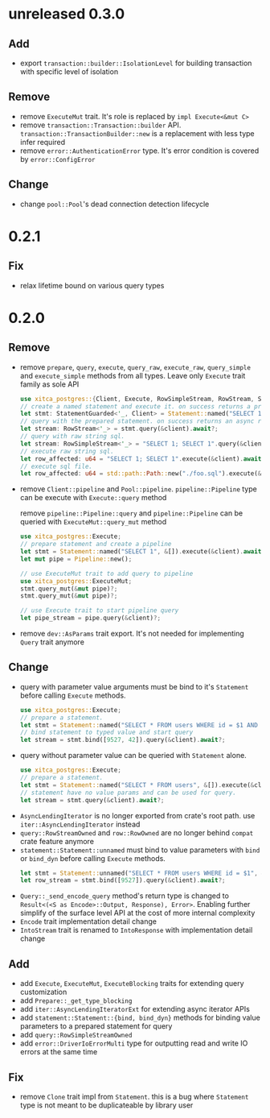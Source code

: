 # unreleased 0.3.0
## Add
- export `transaction::builder::IsolationLevel` for building transaction with specific level of isolation

## Remove 
- remove `ExecuteMut` trait. It's role is replaced by `impl Execute<&mut C>`
- remove `transaction::Transaction::builder` API. `transaction::TransactionBuilder::new` is a replacement with less type infer required
- remove `error::AuthenticationError` type. It's error condition is covered by `error::ConfigError`

## Change
- change `pool::Pool`'s dead connection detection lifecycle

# 0.2.1
## Fix
- relax lifetime bound on various query types 

# 0.2.0
## Remove
- remove `prepare`, `query`, `execute`, `query_raw`, `execute_raw`, `query_simple` and `execute_simple` methods from all types. Leave only `Execute` trait family as sole API  
    ```rust
    use xitca_postgres::{Client, Execute, RowSimpleStream, RowStream, Statement};
    // create a named statement and execute it. on success returns a prepared statement
    let stmt: StatementGuarded<'_, Client> = Statement::named("SELECT 1").execute(&client).await?;
    // query with the prepared statement. on success returns an async row stream.
    let stream: RowStream<'_> = stmt.query(&client).await?;
    // query with raw string sql.
    let stream: RowSimpleStream<'_> = "SELECT 1; SELECT 1".query(&client).await?;
    // execute raw string sql.
    let row_affected: u64 = "SELECT 1; SELECT 1".execute(&client).await?;
    // execute sql file.
    let row_affected: u64 = std::path::Path::new("./foo.sql").execute(&client).await?;
    ```
- remove `Client::pipeline` and `Pool::pipeline`. `pipeline::Pipeline` type can be execute with `Execute::query` method
    
  remove `pipeline::Pipeline::query` and `pipeline::Pipeline` can be queried with `ExecuteMut::query_mut` method
    ```rust
    use xitca_postgres::Execute;
    // prepare statement and create a pipeline
    let stmt = Statement::named("SELECT 1", &[]).execute(&client).await?;
    let mut pipe = Pipeline::new();
    
    // use ExecuteMut trait to add query to pipeline
    use xitca_postgres::ExecuteMut;
    stmt.query_mut(&mut pipe)?;
    stmt.query_mut(&mut pipe)?;

    // use Execute trait to start pipeline query
    let pipe_stream = pipe.query(&client)?;
    ```
- remove `dev::AsParams` trait export. It's not needed for implementing `Query` trait anymore    

## Change
- query with parameter value arguments must be bind to it's `Statement` before calling `Execute` methods.
    ```rust
    use xitca_postgres::Execute;
    // prepare a statement.
    let stmt = Statement::named("SELECT * FROM users WHERE id = $1 AND age = $2", &[Type::INT4, Type::INT4]).execute(&client).await?;
    // bind statement to typed value and start query
    let stream = stmt.bind([9527, 42]).query(&client).await?;
    ```
- query without parameter value can be queried with `Statement` alone.
    ```rust
    use xitca_postgres::Execute;
    // prepare a statement.
    let stmt = Statement::named("SELECT * FROM users", &[]).execute(&client).await?;
    // statement have no value params and can be used for query.
    let stream = stmt.query(&client).await?;
    ```
- `AsyncLendingIterator` is no longer exported from crate's root path. use `iter::AsyncLendingIterator` instead
- `query::RowStreamOwned` and `row::RowOwned` are no longer behind `compat` crate feature anymore
- `statement::Statement::unnamed` must bind to value parameters with `bind` or `bind_dyn` before calling `Execute` methods.
    ```rust
    let stmt = Statement::unnamed("SELECT * FROM users WHERE id = $1", &[Type::INT4]);
    let row_stream = stmt.bind([9527]).query(&client).await?;
    ```
- `Query::_send_encode_query` method's return type is changed to `Result<(<S as Encode>::Output, Response), Error>`. Enabling further simplify of the surface level API at the cost of more internal complexity
- `Encode` trait implementation detail change
- `IntoStream` trait is renamed to `IntoResponse` with implementation detail change

## Add
- add `Execute`, `ExecuteMut`, `ExecuteBlocking` traits for extending query customization
- add `Prepare::_get_type_blocking`
- add `iter::AsyncLendingIteratorExt` for extending async iterator APIs
- add `statement::Statement::{bind, bind_dyn}` methods for binding value parameters to a prepared statement for query
- add `query::RowSimpleStreamOwned`
- add `error::DriverIoErrorMulti` type for outputting read and write IO errors at the same time

## Fix
- remove `Clone` trait impl from `Statement`. this is a bug where `Statement` type is not meant to be duplicateable by library user
